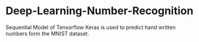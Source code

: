 # Deep-Learning-Number-Recognition

Sequential Model of Tensorflow Keras is used to predict hand written numbers form the MNIST dataset.
